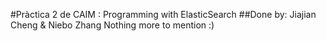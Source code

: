 #Pràctica 2 de CAIM : Programming with ElasticSearch
##Done by: Jiajian Cheng & Niebo Zhang
Nothing more to mention :)
